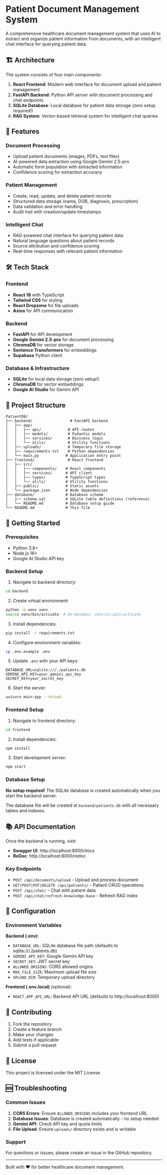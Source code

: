 # Patient Document Management System

A comprehensive healthcare document management system that uses AI to extract and organize patient information from documents, with an intelligent chat interface for querying patient data.

## 🏗️ Architecture

The system consists of four main components:

1. **React Frontend**: Modern web interface for document upload and patient management
2. **FastAPI Backend**: Python API server with document processing and chat endpoints
3. **SQLite Database**: Local database for patient data storage (zero setup required!)
4. **RAG System**: Vector-based retrieval system for intelligent chat queries

## 🚀 Features

### Document Processing
- Upload patient documents (images, PDFs, text files)
- AI-powered data extraction using Google Gemini 2.5-pro
- Automatic form population with extracted information
- Confidence scoring for extraction accuracy

### Patient Management
- Create, read, update, and delete patient records
- Structured data storage (name, DOB, diagnosis, prescription)
- Data validation and error handling
- Audit trail with creation/update timestamps

### Intelligent Chat
- RAG-powered chat interface for querying patient data
- Natural language questions about patient records
- Source attribution and confidence scoring
- Real-time responses with relevant patient information

## 🛠️ Tech Stack

### Frontend
- **React 18** with TypeScript
- **Tailwind CSS** for styling
- **React Dropzone** for file uploads
- **Axios** for API communication

### Backend
- **FastAPI** for API development
- **Google Gemini 2.5-pro** for document processing
- **ChromaDB** for vector storage
- **Sentence Transformers** for embeddings
- **Supabase** Python client

### Database & Infrastructure
- **SQLite** for local data storage (zero setup!)
- **ChromaDB** for vector embeddings
- **Google AI Studio** for Gemini API

## 📁 Project Structure

```
PatientDB/
├── backend/                 # FastAPI backend
│   ├── app/
│   │   ├── api/            # API routes
│   │   ├── models/         # Pydantic models
│   │   ├── services/       # Business logic
│   │   └── utils/          # Utility functions
│   ├── uploads/            # Temporary file storage
│   ├── requirements.txt    # Python dependencies
│   └── main.py            # Application entry point
├── frontend/               # React frontend
│   ├── src/
│   │   ├── components/    # React components
│   │   ├── services/      # API client
│   │   ├── types/         # TypeScript types
│   │   └── utils/         # Utility functions
│   ├── public/            # Static assets
│   └── package.json       # Node dependencies
├── database/              # Database schema
│   ├── schema.sql         # SQLite table definitions (reference)
│   └── README.md          # Database setup guide
└── README.md              # This file
```

## 🚀 Getting Started

### Prerequisites
- Python 3.8+
- Node.js 16+
- Google AI Studio API key

### Backend Setup

1. Navigate to backend directory:
```bash
cd backend
```

2. Create virtual environment:
```bash
python -m venv venv
source venv/bin/activate  # On Windows: venv\Scripts\activate
```

3. Install dependencies:
```bash
pip install -r requirements.txt
```

4. Configure environment variables:
```bash
cp .env.example .env
```

5. Update `.env` with your API keys:
```env
DATABASE_URL=sqlite:///./patients.db
GEMINI_API_KEY=your_gemini_api_key
SECRET_KEY=your_secret_key
```

6. Start the server:
```bash
uvicorn main:app --reload
```

### Frontend Setup

1. Navigate to frontend directory:
```bash
cd frontend
```

2. Install dependencies:
```bash
npm install
```

3. Start development server:
```bash
npm start
```

### Database Setup

**No setup required!** The SQLite database is created automatically when you start the backend server.

The database file will be created at `backend/patients.db` with all necessary tables and indexes.

## 📚 API Documentation

Once the backend is running, visit:
- **Swagger UI**: http://localhost:8000/docs
- **ReDoc**: http://localhost:8000/redoc

### Key Endpoints

- `POST /api/documents/upload` - Upload and process document
- `GET|POST|PUT|DELETE /api/patients/` - Patient CRUD operations
- `POST /api/chat/` - Chat with patient data
- `POST /api/chat/refresh-knowledge-base` - Refresh RAG index

## 🔧 Configuration

### Environment Variables

**Backend (.env)**:
- `DATABASE_URL`: SQLite database file path (defaults to sqlite:///./patients.db)
- `GEMINI_API_KEY`: Google Gemini API key
- `SECRET_KEY`: JWT secret key
- `ALLOWED_ORIGINS`: CORS allowed origins
- `MAX_FILE_SIZE`: Maximum upload file size
- `UPLOAD_DIR`: Temporary upload directory

**Frontend (.env.local)** (optional):
- `REACT_APP_API_URL`: Backend API URL (defaults to http://localhost:8000)

## 🤝 Contributing

1. Fork the repository
2. Create a feature branch
3. Make your changes
4. Add tests if applicable
5. Submit a pull request

## 📄 License

This project is licensed under the MIT License.

## 🆘 Troubleshooting

### Common Issues

1. **CORS Errors**: Ensure `ALLOWED_ORIGINS` includes your frontend URL
2. **Database Issues**: Database is created automatically - no setup needed
3. **Gemini API**: Check API key and quota limits
4. **File Upload**: Ensure `uploads/` directory exists and is writable

### Support

For questions or issues, please create an issue in the GitHub repository.

---

Built with ❤️ for better healthcare document management.
